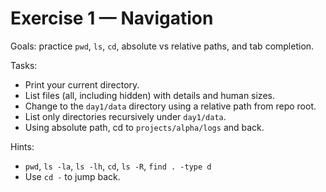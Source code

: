 # Exercise 1 — Navigation

Goals: practice `pwd`, `ls`, `cd`, absolute vs relative paths, and tab completion.

Tasks:
- Print your current directory.
- List files (all, including hidden) with details and human sizes.
- Change to the `day1/data` directory using a relative path from repo root.
- List only directories recursively under `day1/data`.
- Using absolute path, cd to `projects/alpha/logs` and back.

Hints:
- `pwd`, `ls -la`, `ls -lh`, `cd`, `ls -R`, `find . -type d`
- Use `cd -` to jump back.

